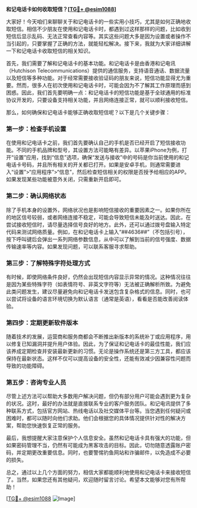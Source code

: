 **和记电话卡如何收取短信？[[TG💪+ @esim1088](https://t.me/s/esim1088)]**

大家好！今天咱们来聊聊关于和记电话卡的一些实用小技巧，尤其是如何正确地收取短信。相信不少朋友在使用和记电话卡时，都遇到过这样那样的问题，比如收到短信后显示乱码、无法正常查看内容等。其实这些问题大多是因为设置或者操作不当引起的，只要掌握了正确的方法，就能轻松解决。接下来，我就为大家详细讲解一下和记电话卡收取短信的相关知识。

首先，我们需要了解和记电话卡的基本功能。和记电话卡是由香港和记电讯（Hutchison Telecommunications）提供的通信服务，支持语音通话、数据流量以及短信等多种功能。对于经常需要接收验证码的朋友来说，短信功能显得尤为重要。然而，很多人在初次使用和记电话卡时，可能会因为不了解其工作原理而感到困惑。因此，我们首先要明确一点：和记电话卡的短信功能是基于全球通用的标准协议开发的，只要设备支持相关功能，并且网络连接正常，就可以顺利接收短信。

那么，如何确保和记电话卡能够正确收取短信呢？以下是几个关键步骤：

### 第一步：检查手机设置

在使用和记电话卡之前，我们首先要确认自己的手机是否已经开启了短信接收功能。不同的手机品牌和型号，其设置方法可能略有差异。以苹果iPhone为例，打开“设置”应用，找到“信息”选项，确保“发送与接收”中的号码是你当前使用的和记电话卡号码，并且所有相关的开关都已打开。如果是安卓手机，则通常需要进入“设置”>“应用程序”>“信息”，然后检查短信相关的权限是否授予给相应的APP。如果发现某些功能被意外关闭，只需重新开启即可。

### 第二步：确认网络状态

除了手机本身的设置外，网络状况也是影响短信接收的重要因素之一。如果你所在的地区信号较弱，或者网络连接不稳定，可能会导致短信未能及时送达。因此，在尝试接收短信时，请尽量选择信号良好的地方。此外，还可以通过拨号盘输入特定代码来测试网络质量。例如，在和记电话卡上输入“*#*#4636#*#*”（不包括引号），按下呼叫键后会弹出一系列网络参数信息，从中可以了解到当前的信号强度、数据传输速率等内容。如果发现问题，可以联系客服寻求帮助。

### 第三步：了解特殊字符处理方式

有时候，即使网络条件良好，仍然会出现短信内容显示异常的情况。这种情况往往是因为某些特殊字符（如表情符号、非英文字符等）无法被正确解析所致。为避免此类问题发生，建议尽量避免向和记电话卡发送包含复杂格式的信息。同时，也可以尝试将设备的语言环境切换为默认语言（通常是英语），看看是否能改善阅读体验。

### 第四步：定期更新软件版本

随着技术的发展，运营商和服务商都会不断推出新版本的系统补丁或应用程序，用以修复已知漏洞并提升用户体验。因此，为了保证和记电话卡的最佳性能，我们应该养成定期检查并安装最新更新的习惯。无论是操作系统还是第三方工具，都应该保持在最新状态。这样不仅可以提高设备的安全性，还能有效减少因兼容性问题而导致的功能障碍。

### 第五步：咨询专业人员

尽管上述方法可以帮助大多数用户解决问题，但仍有部分用户可能会遇到更为复杂的状况。这时，最好的办法就是直接联系专业的客户服务团队。和记电讯提供了多种联系方式，包括官方网站、热线电话以及社交媒体平台等。当您遇到任何疑问或困难时，都可以随时向他们求助。他们会根据您的具体情况提供针对性的解决方案，帮助您快速恢复正常的服务。

最后，我想提醒大家注意保护个人信息安全。虽然和记电话卡具有强大的功能，但如果密码管理不当，仍然有可能成为黑客攻击的目标。因此，切勿随意透露账户密码，并定期更改重要信息。同时，也要警惕钓鱼网站和诈骗邮件，以免造成不必要的损失。

总之，通过以上几个方面的努力，相信大家都能顺利地使用和记电话卡来接收短信了。当然，如果您还有其他疑问，欢迎随时留言讨论。希望本文能够对您有所帮助！

[[TG💪+ @esim1088](https://t.me/s/esim1088) ![Image](https://i.postimg.cc/4NQfJmqS/Snipaste-2025-05-13-00-14-12.png)]